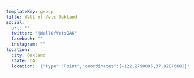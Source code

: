 ```yaml
---
templateKey: group
title: Wall of Vets Oakland
social:
  url: ""
  twitter: "@WallOfVetsOAK"
  facebook: ""
  instagram: ""
location:
  city: Oakland
  state: CA
  location: '{"type":"Point","coordinates":[-122.2790095,37.8207668]}'
---
```


